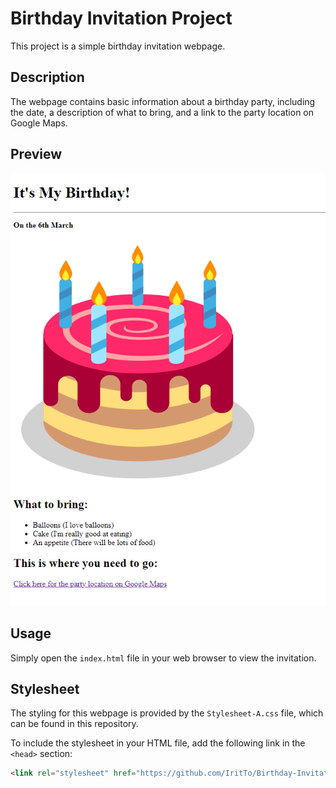 # Birthday Invitation Project

This project is a simple birthday invitation webpage.

## Description

The webpage contains basic information about a birthday party, including the date, a description of what to bring, and a link to the party location on Google Maps.

## Preview

![Birthday Invitation Preview](https://github.com/IritTo/Birthday-Invitation-Project/raw/main/Birthday-Invitiaion.png)

## Usage

Simply open the `index.html` file in your web browser to view the invitation.

## Stylesheet

The styling for this webpage is provided by the `Stylesheet-A.css` file, which can be found in this repository.

To include the stylesheet in your HTML file, add the following link in the `<head>` section:

```html
<link rel="stylesheet" href="https://github.com/IritTo/Birthday-Invitation-Project/raw/main/Stylesheet-A.css">
